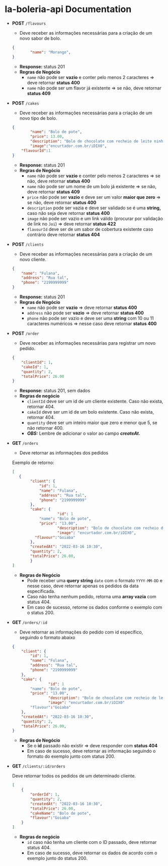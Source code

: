 # la-boleria-api Documentation
- **POST** `/flavours`
    - Deve receber as informações necessárias para a criação de um novo sabor de bolo.
    
    ```json
    {
    		"name": "Morango",
    }
    ```
    
    - **Response:** status 201
    - **Regras de Negócio**
        - `name` não pode ser **vazio** e conter pelo menos 2 caracteres ⇒ deve retornar **status 400**
        - `name` não pode ser um flavor já existente ⇒ se não, deve retornar **status 409**
       
- **POST** `/cakes`
    - Deve receber as informações necessárias para a criação de um novo tipo de bolo.
    
    ```json
    {
    		"name": "Bolo de pote",
    		"price": 13.00,
    		"description": "Bolo de chocolate com recheio de leite ninho",
    		"image":"encurtador.com.br/iDIX0",
        "flavourId":1
    }
    ```
    
    
    - **Response:** status 201
    - **Regras de Negócio**
        - `name` não pode ser **vazio** e conter pelo menos 2 caracteres ⇒ se não, deve retornar **status 400**
        - `name` não pode ser um nome de um bolo já existente ⇒ se não, deve retornar **status 409**
        - `price` não pode ser **vazio** e deve ser um valor **maior que zero** ⇒ se não, deve retornar **status 400**
        - `description` pode ser vazia e deve ser validado se é uma **string,** caso não seja deve retornar **status 400**
        - `image` não pode ser vazio e um link válido (procurar por validação de link no `Joi`) ⇒ deve retornar **status 422**
        - `flavourId` deve ser de um sabor de cobertura existente caso contrário deve retornar **status 404**
- **POST** `/clients`
    - Deve receber as informações necessárias para a criação de um novo cliente.
    
    ```json
    {
        "name": "Fulana",
        "address": "Rua tal",
        "phone": "2199999999"
    }
    ```
    
    - **Response:** status 201
    - **Regras de Negócio**
        - `name` não pode ser **vazio** ⇒  deve retornar **status 400**
        - `address` não pode ser **vazio** ⇒ deve retornar **status 400**
        - `phone` não pode ser vazio e deve ser uma **string** com 10 ou 11 caracteres numéricos ⇒ nesse caso deve retornar **status 400**
- **POST** `/order`
    - Deve receber as informações necessárias para registrar um novo pedido.
    
    ```json
    {
        "clientId": 1,
        "cakeId": 1,
        "quantity": 2,
        "totalPrice": 26.00
    }
    ```
    
    - **Response:** status 201, sem dados
    - **Regras de negócio**
        - `clientId` deve ser um id de um cliente existente. Caso não exista, retornar 404.
        - `cakeId` deve ser um id de um bolo existente. Caso não exista, retornar 404.
        - `quantity` deve ser um inteiro maior que zero e menor que 5, se não retornar 400.
        - ***OBS:*** Lembre de adicionar o valor ao campo ***createAt.***
- **GET** `/orders`
    - Deve retornar as informações dos pedidos
    
    Exemplo de retorno:
    
    ```json
    [
       {
    	    "client": {
    	        "id": 1,
    	        "name": "Fulana",
    	        "address": "Rua tal",
    	        "phone": "2199999999"
    	    },
    	    "cake": {
    					"id": 1
    	        "name": "Bolo de pote",
    	        "price": "13.00",
    					"description": "Bolo de chocolate com recheio de leite ninho",
    					"image": "encurtador.com.br/iDIX0",
              "flavour":"Goiaba"
    	    },
    	    "createdAt": "2022-03-16 10:30",
    	    "quantity": 2,
    	    "totalPrice": 26.00,
    		}
    ]
    ```
    
    - **Regras de Negócio**
        - Pode receber uma **query string** `date` com o formato `YYYY-MM-DD` e nesse caso, deve retornar apenas os pedidos da data especificada.
        - Caso não tenha nenhum pedido, retorna uma **array vazia** com status 404.
        - Em caso de sucesso, retorne os dados conforme o exemplo com o status 200.
            
            
- **GET** `/orders/:id`
    - Deve retornar as informações do pedido com id específico, seguindo o formato abaixo
    
    ```json
    {
        "client": {
            "id": 1,
            "name": "Fulana",
            "address": "Rua tal",
            "phone": "2199999999"
        },
        "cake": {
    				"id": 1
            "name": "Bolo de pote",
            "price": "13.00",
    				"description": "Bolo de chocolate com recheio de leite ninho",
    				"image": "encurtador.com.br/iDIX0"
            "flavour":"Goiaba"
        },
        "createdAt": "2022-03-16 10:30",
        "quantity": 2,
        "totalPrice": 26.00,
    }
    ```
    
    - **Regras de Negócio**
        - Se o **id** passado não existir ⇒ deve responder com **status 404**
        - Em caso de sucesso, deve retornar as informação seguindo o formato do exemplo junto com status 200.
- **GET**  `/clients/:id/orders`
    
    Deve retornar todos os pedidos de um determinado cliente.
    
    ```json
    [
        {
            "orderId": 1,
            "quantity": 2,
            "createdAt": "2022-03-16 10:30",
            "totalPrice": 26.00,
            "cakeName": "Bolo de pote",
            "flavour":"Goiaba"
        }
    ]
    ```
    
    - **Regras de negócio**
        - `id` caso não tenha um cliente com o ID passado, deve retornar status 404.
        - Em caso de sucesso, deve retornar os dados de acordo com o exemplo junto do status 200.
